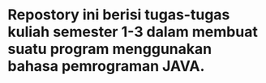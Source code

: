 # Repostory ini berisi tugas-tugas kuliah semester 1-3 dalam membuat suatu program menggunakan bahasa pemrograman JAVA.
